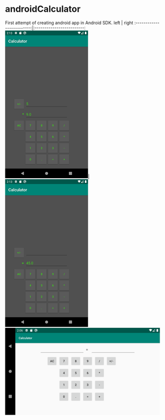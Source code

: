 # androidCalculator

First attempt of creating android app in Android SDK.
left            |  right
:-------------------------:|:-------------------------:
![Vertical layout](https://github.com/MANT-i-S/androidCalculator/blob/master/Screenshot_1580508831.png)|![Vertical layout](https://github.com/MANT-i-S/androidCalculator/blob/master/Screenshot_1580508836.png)
![Landscape layout](https://github.com/MANT-i-S/androidCalculator/blob/master/Screenshot_1580508381.png)

